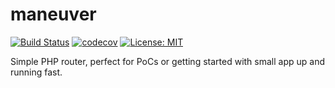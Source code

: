 # maneuver
[![Build Status](https://travis-ci.org/jopacicdev/maneuver.svg?branch=master)](https://travis-ci.org/jopacicdev/maneuver)
[![codecov](https://codecov.io/gh/jopacicdev/maneuver/branch/master/graph/badge.svg)](https://codecov.io/gh/jopacicdev/maneuver)
[![License: MIT](https://img.shields.io/badge/License-MIT-yellow.svg)](https://opensource.org/licenses/MIT)

Simple PHP router, perfect for PoCs or getting started with small app up and running fast.
